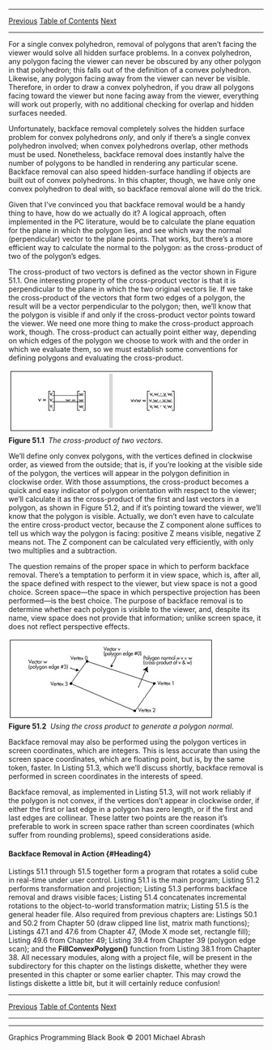  ------------------------ --------------------------------- --------------------
  [Previous](51-01.html)   [Table of Contents](index.html)   [Next](51-03.html)
  ------------------------ --------------------------------- --------------------

For a single convex polyhedron, removal of polygons that aren’t facing
the viewer would solve all hidden surface problems. In a convex
polyhedron, any polygon facing the viewer can never be obscured by any
other polygon in that polyhedron; this falls out of the definition of a
convex polyhedron. Likewise, any polygon facing away from the viewer can
never be visible. Therefore, in order to draw a convex polyhedron, if
you draw all polygons facing toward the viewer but none facing away from
the viewer, everything will work out properly, with no additional
checking for overlap and hidden surfaces needed.

Unfortunately, backface removal completely solves the hidden surface
problem for convex polyhedrons *only*, and only if there’s a single
convex polyhedron involved; when convex polyhedrons overlap, other
methods must be used. Nonetheless, backface removal does instantly halve
the number of polygons to be handled in rendering any particular scene.
Backface removal can also speed hidden-surface handling if objects are
built out of convex polyhedrons. In this chapter, though, we have only
one convex polyhedron to deal with, so backface removal alone will do
the trick.

Given that I’ve convinced you that backface removal would be a handy
thing to have, how do we actually do it? A logical approach, often
implemented in the PC literature, would be to calculate the plane
equation for the plane in which the polygon lies, and see which way the
normal (perpendicular) vector to the plane points. That works, but
there’s a more efficient way to calculate the normal to the polygon: as
the cross-product of two of the polygon’s edges.

The cross-product of two vectors is defined as the vector shown in
Figure 51.1. One interesting property of the cross-product vector is
that it is perpendicular to the plane in which the two original vectors
lie. If we take the cross-product of the vectors that form two edges of
a polygon, the result will be a vector perpendicular to the polygon;
then, we’ll know that the polygon is visible if and only if the
cross-product vector points toward the viewer. We need one more thing to
make the cross-product approach work, though. The cross-product can
actually point either way, depending on which edges of the polygon we
choose to work with and the order in which we evaluate them, so we must
establish some conventions for defining polygons and evaluating the
cross-product.

![](images/51-01.jpg)\
 **Figure 51.1**  *The cross-product of two vectors.*

We’ll define only convex polygons, with the vertices defined in
clockwise order, as viewed from the outside; that is, if you’re looking
at the visible side of the polygon, the vertices will appear in the
polygon definition in clockwise order. With those assumptions, the
cross-product becomes a quick and easy indicator of polygon orientation
with respect to the viewer; we’ll calculate it as the cross-product of
the first and last vectors in a polygon, as shown in Figure 51.2, and if
it’s pointing toward the viewer, we’ll know that the polygon is visible.
Actually, we don’t even have to calculate the entire cross-product
vector, because the Z component alone suffices to tell us which way the
polygon is facing: positive Z means visible, negative Z means not. The Z
component can be calculated very efficiently, with only two multiplies
and a subtraction.

The question remains of the proper space in which to perform backface
removal. There’s a temptation to perform it in view space, which is,
after all, the space defined with respect to the viewer, but view space
is not a good choice. Screen space—the space in which perspective
projection has been performed—is the best choice. The purpose of
backface removal is to determine whether each polygon is visible to the
viewer, and, despite its name, view space does not provide that
information; unlike screen space, it does not reflect perspective
effects.

![](images/51-02.jpg)\
 **Figure 51.2**  *Using the cross product to generate a polygon
normal.*

Backface removal may also be performed using the polygon vertices in
screen coordinates, which are integers. This is less accurate than using
the screen space coordinates, which are floating point, but is, by the
same token, faster. In Listing 51.3, which we’ll discuss shortly,
backface removal is performed in screen coordinates in the interests of
speed.

Backface removal, as implemented in Listing 51.3, will not work reliably
if the polygon is not convex, if the vertices don’t appear in clockwise
order, if either the first or last edge in a polygon has zero length, or
if the first and last edges are collinear. These latter two points are
the reason it’s preferable to work in screen space rather than screen
coordinates (which suffer from rounding problems), speed considerations
aside.

#### Backface Removal in Action {#Heading4}

Listings 51.1 through 51.5 together form a program that rotates a solid
cube in real-time under user control. Listing 51.1 is the main program;
Listing 51.2 performs transformation and projection; Listing 51.3
performs backface removal and draws visible faces; Listing 51.4
concatenates incremental rotations to the object-to-world transformation
matrix; Listing 51.5 is the general header file. Also required from
previous chapters are: Listings 50.1 and 50.2 from Chapter 50 (draw
clipped line list, matrix math functions); Listings 47.1 and 47.6 from
Chapter 47, (Mode X mode set, rectangle fill); Listing 49.6 from Chapter
49; Listing 39.4 from Chapter 39 (polygon edge scan); and the
**FillConvexPolygon()** function from Listing 38.1 from Chapter 38. All
necessary modules, along with a project file, will be present in the
subdirectory for this chapter on the listings diskette, whether they
were presented in this chapter or some earlier chapter. This may crowd
the listings diskette a little bit, but it will certainly reduce
confusion!

  ------------------------ --------------------------------- --------------------
  [Previous](51-01.html)   [Table of Contents](index.html)   [Next](51-03.html)
  ------------------------ --------------------------------- --------------------

* * * * *

Graphics Programming Black Book © 2001 Michael Abrash

